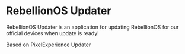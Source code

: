 RebellionOS Updater
===

  RebellionOS Updater is an application for updating RebellionOS for our official devices when update is ready!
  
  Based on PixelExperience Updater